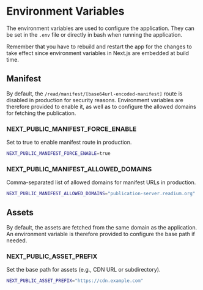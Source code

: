 # Environment Variables

The environment variables are used to configure the application. They can be set in the `.env` file or directly in bash when running the application.

Remember that you have to rebuild and restart the app for the changes to take effect since environment variables in Next.js are embedded at build time.

## Manifest

By default, the `/read/manifest/[base64url-encoded-manifest]` route is disabled in production for security reasons. Environment variables are therefore provided to enable it, as well as to configure the allowed domains for fetching the publication.

### NEXT_PUBLIC_MANIFEST_FORCE_ENABLE

Set to true to enable manifest route in production.

```bash
NEXT_PUBLIC_MANIFEST_FORCE_ENABLE=true
```

### NEXT_PUBLIC_MANIFEST_ALLOWED_DOMAINS

Comma-separated list of allowed domains for manifest URLs in production.

```bash
NEXT_PUBLIC_MANIFEST_ALLOWED_DOMAINS="publication-server.readium.org"
```

## Assets

By default, the assets are fetched from the same domain as the application. An environment variable is therefore provided to configure the base path if needed.

### NEXT_PUBLIC_ASSET_PREFIX

Set the base path for assets (e.g., CDN URL or subdirectory).

```bash
NEXT_PUBLIC_ASSET_PREFIX="https://cdn.example.com"
```